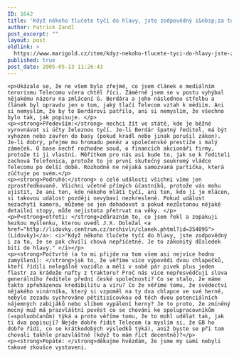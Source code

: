 ```yaml
---
ID: 1642
title: 'Když někoho tlučete tyčí do hlavy, jste zodpovědný i&nbsp;za to, že se pak chvíli chová nepříčetně.'
author: Patrick Zandl
post_excerpt: ""
layout: post
oldlink: >
  https://www.marigold.cz/item/kdyz-nekoho-tlucete-tyci-do-hlavy-jste-zodpovedny-i-za-to-ze-se-pak-chvili-chova-nepricetne
published: true
post_date: 2005-05-13 11:26:43
---
```

	<p>Ukázalo se, že ne všem bylo zřejmé, co jsem článek o mediálním terorismu Telecomu včera chtěl říci. Záměrně jsem se v postu vyhýbal nějakému názoru na zmlácení G. Berdára a jeho následnou střelbu a článek byl opravdu jen o tom, jaký tlačí Telecom vztah k médiím. Ani si nemyslím, že by to Berdárovi patřilo, ani si nemyslím, že všechno bylo tak, jak popisuje. </p>
	<p><strong>Především:</strong> nechci žít ve státě, kde je běžné vyrovnávat si účty železnou tyčí. Je-li Berdár špatný ředitel, má být vyhozen nebo zavřen do basy (pokud kradl nebo jinak porušil zákon). Je-li dobrý, přejme mu hromadu peněz a společenské prestiže i malý zámeček. O base nechť rozhodne soud, o financích akcionáři firmy, protože ti ji vlastní. Měřítkem pro nás asi bude to, jak se k řediteli zachová Telefonica, protože to je první skutečný soukromý vládce Telecomu po delší době. Rozhodně ne nějaká samozvaná partička, která zúčtuje po svém.</p>
	<p><strong>Podruhé:</strong> o celé události všichni víme jen zprostředkovaně. Všichni včetně přímých účastníků, protože vás mohu ujistit, že ani ten, kdo někoho mlátí tyčí, ani ten, kdo jí je mlácen, si takovou událost později nevybaví nezkresleně. Pokud událost nezachytí kamera, můžeme se jen dohadovat a pokud nezůstanou nějaké detailní stopy, může nejistota přetrvat na věky. </p>
	<p>P<strong>otřetí: </strong>zdůrazním to, co jsem řekl a zopakuji hezkou myšlenku, kterou uvedl J.X. Doležal <a href="http://lidovky.centrum.cz/archivln/clanek.phtml?id=354095">(Lidovky)</a>: <i>"Když někoho tlučete tyčí do hlavy, jste zodpovědný i za to, že se pak chvíli chová nepříčetně. Je to zákonitý důsledek bití do hlavy." </i></p>
	<p><strong>Počtvrté (a to mi přijde na tom všem asi nejvíce hodno zamyšlení): </strong>jak to, že věříme více výpovědi dvou chlapečků, kteří řídili nelegálně vozidlo a měli v sobě pár pivek plus jeden flastr za krádeže nafty z traktoru? Proč nás více nepřesvědčují slova generálního ředitele přední české společnosti? Co se stalo, že máme takto zpřeházenou kredibilitu a víru? Co že věříme tomu, že svědectví nějakého vinárníka, který si vzpoměl na ty dva chlapce ve své herně, nebylo zezadu sychrováno pětitisícovkou od těch dvou potenciálních nájemných zabijáků nebo slibem vypálení herny? Je to proto, že zmíněný mocný muž má prazvláštní pověst co se chování ke spolupracovníkům (=spoluobčanům) týká a proto věříme tomu, že to mohl udělat tak, jak ti dva popisují? Nejde dobře řídit Telecom (a myslím si, že GB ho dobře řídí, co se krátkodobých výsledků týká), aniž byste se při tom chovali takhle prazvláštně (když to mám říct decentně)?</p>
	<p><strong>Popáté: </strong>děkujme hvězdám, že jsme my sami nebyli takové zkoušce vystaveni.
</p>
